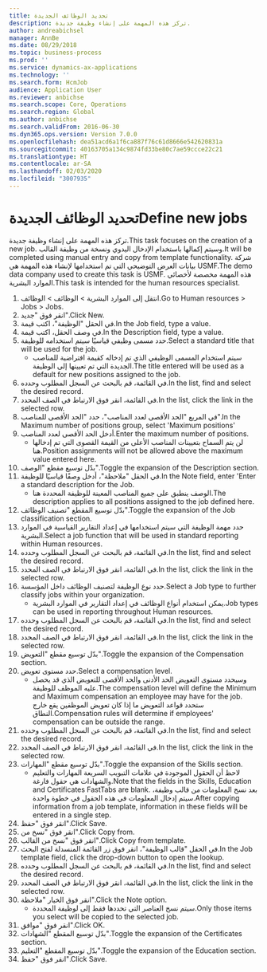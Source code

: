 ```yaml
---
title: تحديد الوظائف الجديدة
description: تركز هذه المهمة على إنشاء وظيفة جديدة.
author: andreabichsel
manager: AnnBe
ms.date: 08/29/2018
ms.topic: business-process
ms.prod: ''
ms.service: dynamics-ax-applications
ms.technology: ''
ms.search.form: HcmJob
audience: Application User
ms.reviewer: anbichse
ms.search.scope: Core, Operations
ms.search.region: Global
ms.author: anbichse
ms.search.validFrom: 2016-06-30
ms.dyn365.ops.version: Version 7.0.0
ms.openlocfilehash: dea51acd6a1f6ca887f76c61d8666e542620831a
ms.sourcegitcommit: 40163705a134c9874fd33be80c7ae59ccce22c21
ms.translationtype: HT
ms.contentlocale: ar-SA
ms.lasthandoff: 02/03/2020
ms.locfileid: "3007935"
---
```

# <a name="define-new-jobs"></a><span data-ttu-id="560f2-103">تحديد الوظائف الجديدة</span><span class="sxs-lookup"><span data-stu-id="560f2-103">Define new jobs</span></span>



<span data-ttu-id="560f2-104">تركز هذه المهمة على إنشاء وظيفة جديدة.</span><span class="sxs-lookup"><span data-stu-id="560f2-104">This task focuses on the creation of a new job.</span></span> <span data-ttu-id="560f2-105">وسيتم إكمالها باستخدام الإدخال اليدوي ونسخة من وظيفة القالب.</span><span class="sxs-lookup"><span data-stu-id="560f2-105">It will be completed using manual entry and copy from template functionality.</span></span> <span data-ttu-id="560f2-106">شركة بيانات العرض التوضيحي التي تم استخدامها لإنشاء هذه المهمة هي USMF.‬</span><span class="sxs-lookup"><span data-stu-id="560f2-106">The demo data company used to create this task is USMF.</span></span> <span data-ttu-id="560f2-107">هذه المهمة مخصصة لأخصائي الموارد البشرية.</span><span class="sxs-lookup"><span data-stu-id="560f2-107">This task is intended for the human resources specialist.</span></span>

1. <span data-ttu-id="560f2-108">انتقل إلى الموارد البشرية > الوظائف‬ > الوظائف‬.</span><span class="sxs-lookup"><span data-stu-id="560f2-108">Go to Human resources > Jobs > Jobs.</span></span>
2. <span data-ttu-id="560f2-109">انقر فوق "جديد".</span><span class="sxs-lookup"><span data-stu-id="560f2-109">Click New.</span></span>
3. <span data-ttu-id="560f2-110">في الحقل "الوظيفة"، اكتب قيمة.</span><span class="sxs-lookup"><span data-stu-id="560f2-110">In the Job field, type a value.</span></span>
4. <span data-ttu-id="560f2-111">في وصف الحقل، اكتب قيمة.</span><span class="sxs-lookup"><span data-stu-id="560f2-111">In the Description field, type a value.</span></span>
5. <span data-ttu-id="560f2-112">حدد مسمى وظيفي قياسيًا سيتم استخدامه للوظيفة.</span><span class="sxs-lookup"><span data-stu-id="560f2-112">Select a standard title that will be used for the job.</span></span> 
    * <span data-ttu-id="560f2-113">سيتم استخدام المسمى الوظيفي‬ الذي تم إدخاله كقيمة افتراضية للمناصب الجديدة التي تم تعيينها إلى الوظيفة.</span><span class="sxs-lookup"><span data-stu-id="560f2-113">The title entered will be used as a default for new positions assigned to the job.</span></span>  
6. <span data-ttu-id="560f2-114">في القائمة، قم بالبحث عن السجل المطلوب وحدده.</span><span class="sxs-lookup"><span data-stu-id="560f2-114">In the list, find and select the desired record.</span></span>
7. <span data-ttu-id="560f2-115">في القائمة، انقر فوق الارتباط في الصف المحدد.</span><span class="sxs-lookup"><span data-stu-id="560f2-115">In the list, click the link in the selected row.</span></span>
8. <span data-ttu-id="560f2-116">في المربع "الحد الأقصى لعدد المناصب‬"، حدد "الحد الأقصى للمناصب‬".‬</span><span class="sxs-lookup"><span data-stu-id="560f2-116">In the Maximum number of positions group, select 'Maximum positions'</span></span>
9. <span data-ttu-id="560f2-117">أدخل الحد الأقصى لعدد المناصب.</span><span class="sxs-lookup"><span data-stu-id="560f2-117">Enter the maximum number of positions.</span></span> 
    * <span data-ttu-id="560f2-118">لن يتم السماح بتعيينات المناصب الأعلى من القيمة القصوى التي تم إدخالها هنا.</span><span class="sxs-lookup"><span data-stu-id="560f2-118">Position assignments will not be allowed above the maximum value entered here.</span></span>  
10. <span data-ttu-id="560f2-119">بدّل توسيع مقطع "الوصف".</span><span class="sxs-lookup"><span data-stu-id="560f2-119">Toggle the expansion of the Description section.</span></span>
11. <span data-ttu-id="560f2-120">في الحقل "ملاحظة"، أدخل وصفًا قياسيًا للوظيفة.</span><span class="sxs-lookup"><span data-stu-id="560f2-120">In the Note field, enter 'Enter a standard description for the Job.</span></span>
    * <span data-ttu-id="560f2-121">الوصف ينطبق على جميع المناصب المعينة للوظيفة المحددة هنا.</span><span class="sxs-lookup"><span data-stu-id="560f2-121">The description applies to all positions assigned to the job defined here.</span></span>  
12. <span data-ttu-id="560f2-122">بدّل توسيع المقطع "تصنيف الوظائف‬".</span><span class="sxs-lookup"><span data-stu-id="560f2-122">Toggle the expansion of the Job classification section.</span></span>
13. <span data-ttu-id="560f2-123">حدد مهمة الوظيفة التي سيتم استخدامها في إعداد التقارير القياسية في الموارد البشرية.</span><span class="sxs-lookup"><span data-stu-id="560f2-123">Select a job function that will be used in standard reporting within Human resources.</span></span>
14. <span data-ttu-id="560f2-124">في القائمة، قم بالبحث عن السجل المطلوب وحدده.</span><span class="sxs-lookup"><span data-stu-id="560f2-124">In the list, find and select the desired record.</span></span>
15. <span data-ttu-id="560f2-125">في القائمة، انقر فوق الارتباط في الصف المحدد.</span><span class="sxs-lookup"><span data-stu-id="560f2-125">In the list, click the link in the selected row.</span></span>
16. <span data-ttu-id="560f2-126">حدد نوع الوظيفة لتصنيف الوظائف داخل المؤسسة.</span><span class="sxs-lookup"><span data-stu-id="560f2-126">Select a Job type to further classify jobs within your organization.</span></span> 
    * <span data-ttu-id="560f2-127">يمكن استخدام أنواع الوظائف في إعداد التقارير في الموارد البشرية.</span><span class="sxs-lookup"><span data-stu-id="560f2-127">Job types can be used in reporting throughout Human resources.</span></span>  
17. <span data-ttu-id="560f2-128">في القائمة، قم بالبحث عن السجل المطلوب وحدده.</span><span class="sxs-lookup"><span data-stu-id="560f2-128">In the list, find and select the desired record.</span></span>
18. <span data-ttu-id="560f2-129">في القائمة، انقر فوق الارتباط في الصف المحدد.</span><span class="sxs-lookup"><span data-stu-id="560f2-129">In the list, click the link in the selected row.</span></span>
19. <span data-ttu-id="560f2-130">بدّل توسيع مقطع "التعويض‬".</span><span class="sxs-lookup"><span data-stu-id="560f2-130">Toggle the expansion of the Compensation section.</span></span>
20. <span data-ttu-id="560f2-131">حدد مستوى تعويض.</span><span class="sxs-lookup"><span data-stu-id="560f2-131">Select a compensation level.</span></span>
    * <span data-ttu-id="560f2-132">وسيحدد مستوى التعويض الحد الأدنى والحد الأقصى للتعويض الذي قد يحصل عليه الموظف للوظيفة.</span><span class="sxs-lookup"><span data-stu-id="560f2-132">The compensation level will define the Minimum and Maximum compensation an employee may have for the job.</span></span> <span data-ttu-id="560f2-133">ستحدد قواعد التعويض ما إذا كان تعويض الموظفين يقع خارج النطاق.</span><span class="sxs-lookup"><span data-stu-id="560f2-133">Compensation rules will determine if employees' compensation can be outside the range.</span></span>  
21. <span data-ttu-id="560f2-134">في القائمة، قم بالبحث عن السجل المطلوب وحدده.</span><span class="sxs-lookup"><span data-stu-id="560f2-134">In the list, find and select the desired record.</span></span>
22. <span data-ttu-id="560f2-135">في القائمة، انقر فوق الارتباط في الصف المحدد.</span><span class="sxs-lookup"><span data-stu-id="560f2-135">In the list, click the link in the selected row.</span></span>
23. <span data-ttu-id="560f2-136">بدّل توسيع مقطع "المهارات".</span><span class="sxs-lookup"><span data-stu-id="560f2-136">Toggle the expansion of the Skills section.</span></span>
    * <span data-ttu-id="560f2-137">لاحظ أن الحقول الموجودة في علامات التبويب السريعة المهارات والتعليم والشهادات هي حقول فارغة.</span><span class="sxs-lookup"><span data-stu-id="560f2-137">Note that the fields in the Skills, Education and Certificates FastTabs are blank.</span></span> <span data-ttu-id="560f2-138">بعد نسخ المعلومات من قالب وظيفة، سيتم إدخال المعلومات في هذه الحقول في خطوة واحدة.</span><span class="sxs-lookup"><span data-stu-id="560f2-138">After copying information from a job template, information in these fields will be entered in a single step.</span></span>   
24. <span data-ttu-id="560f2-139">انقر فوق "حفظ".</span><span class="sxs-lookup"><span data-stu-id="560f2-139">Click Save.</span></span>
25. <span data-ttu-id="560f2-140">انقر فوق "نسخ من".</span><span class="sxs-lookup"><span data-stu-id="560f2-140">Click Copy from.</span></span>
26. <span data-ttu-id="560f2-141">انقر فوق "نسخ من القالب".</span><span class="sxs-lookup"><span data-stu-id="560f2-141">Click Copy from template.</span></span>
27. <span data-ttu-id="560f2-142">في الحقل "قالب الوظيفة"، انقر فوق زر القائمة المنسدلة لفتح البحث.</span><span class="sxs-lookup"><span data-stu-id="560f2-142">In the Job template field, click the drop-down button to open the lookup.</span></span>
28. <span data-ttu-id="560f2-143">في القائمة، قم بالبحث عن السجل المطلوب وحدده.</span><span class="sxs-lookup"><span data-stu-id="560f2-143">In the list, find and select the desired record.</span></span>
29. <span data-ttu-id="560f2-144">في القائمة، انقر فوق الارتباط في الصف المحدد.</span><span class="sxs-lookup"><span data-stu-id="560f2-144">In the list, click the link in the selected row.</span></span>
30. <span data-ttu-id="560f2-145">انقر فوق الخيار "ملاحظة‬".</span><span class="sxs-lookup"><span data-stu-id="560f2-145">Click the Note option.</span></span>
    * <span data-ttu-id="560f2-146">سيتم نسخ العناصر التي تحددها فقط إلى لوظيفة المحددة.</span><span class="sxs-lookup"><span data-stu-id="560f2-146">Only those items you select will be copied to the selected job.</span></span>    
31. <span data-ttu-id="560f2-147">انقر فوق "موافق".</span><span class="sxs-lookup"><span data-stu-id="560f2-147">Click OK.</span></span>
32. <span data-ttu-id="560f2-148">بدّل توسيع المقطع "الشهادات‬‬".</span><span class="sxs-lookup"><span data-stu-id="560f2-148">Toggle the expansion of the Certificates section.</span></span>
33. <span data-ttu-id="560f2-149">بدّل توسيع المقطع "التعليم‬‬".</span><span class="sxs-lookup"><span data-stu-id="560f2-149">Toggle the expansion of the Education section.</span></span>
34. <span data-ttu-id="560f2-150">انقر فوق "حفظ".</span><span class="sxs-lookup"><span data-stu-id="560f2-150">Click Save.</span></span>

